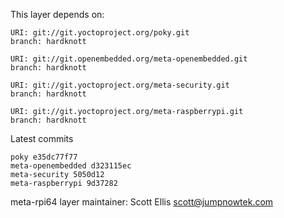 This layer depends on:

    URI: git://git.yoctoproject.org/poky.git
    branch: hardknott

    URI: git://git.openembedded.org/meta-openembedded.git
    branch: hardknott

    URI: git://git.yoctoproject.org/meta-security.git
    branch: hardknott

    URI: git://git.yoctoproject.org/meta-raspberrypi.git
    branch: hardknott

Latest commits

    poky e35dc77f77
    meta-openembedded d323115ec
    meta-security 5050d12
    meta-raspberrypi 9d37282

meta-rpi64 layer maintainer: Scott Ellis <scott@jumpnowtek.com>
